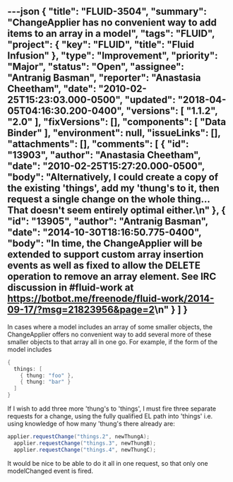---json
{
  "title": "FLUID-3504",
  "summary": "ChangeApplier has no convenient way to add items to an array in a model",
  "tags": "FLUID",
  "project": {
    "key": "FLUID",
    "title": "Fluid Infusion"
  },
  "type": "Improvement",
  "priority": "Major",
  "status": "Open",
  "assignee": "Antranig Basman",
  "reporter": "Anastasia Cheetham",
  "date": "2010-02-25T15:23:03.000-0500",
  "updated": "2018-04-05T04:16:30.200-0400",
  "versions": [
    "1.1.2",
    "2.0"
  ],
  "fixVersions": [],
  "components": [
    "Data Binder"
  ],
  "environment": null,
  "issueLinks": [],
  "attachments": [],
  "comments": [
    {
      "id": "13903",
      "author": "Anastasia Cheetham",
      "date": "2010-02-25T15:27:20.000-0500",
      "body": "Alternatively, I could create a copy of the existing 'things', add my 'thung's to it, then request a single change on the whole thing... That doesn't seem entirely optimal either.\n"
    },
    {
      "id": "13905",
      "author": "Antranig Basman",
      "date": "2014-10-30T18:16:50.775-0400",
      "body": "In time, the ChangeApplier will be extended to support custom array insertion events as well as fixed to allow the DELETE operation to remove an array element. See IRC discussion in #fluid-work at <https://botbot.me/freenode/fluid-work/2014-09-17/?msg=21823956&page=2>\n"
    }
  ]
}
---
In cases where a model includes an array of some smaller objects, the ChangeApplier offers no convenient way to add several more of these smaller objects to that array all in one go. For example, if the form of the model includes

```java
{
  things: [
    { thung: "foo" },
    { thung: "bar" }
  ]
}
```

If I wish to add three more 'thung's to 'things', I must fire three separate requests for a change, using the fully qualified EL path into 'things' i.e. using knowledge of how many 'thung's there already are:

```java
applier.requestChange("things.2", newThungA);
  applier.requestChange("things.3", newThungB);
  applier.requestChange("things.4", newThungC);
```

It would be nice to be able to do it all in one request, so that only one modelChanged event is fired.

        